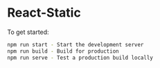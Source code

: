 # React-Static

To get started:

```bash
npm run start - Start the development server
npm run build - Build for production
npm run serve - Test a production build locally
```
